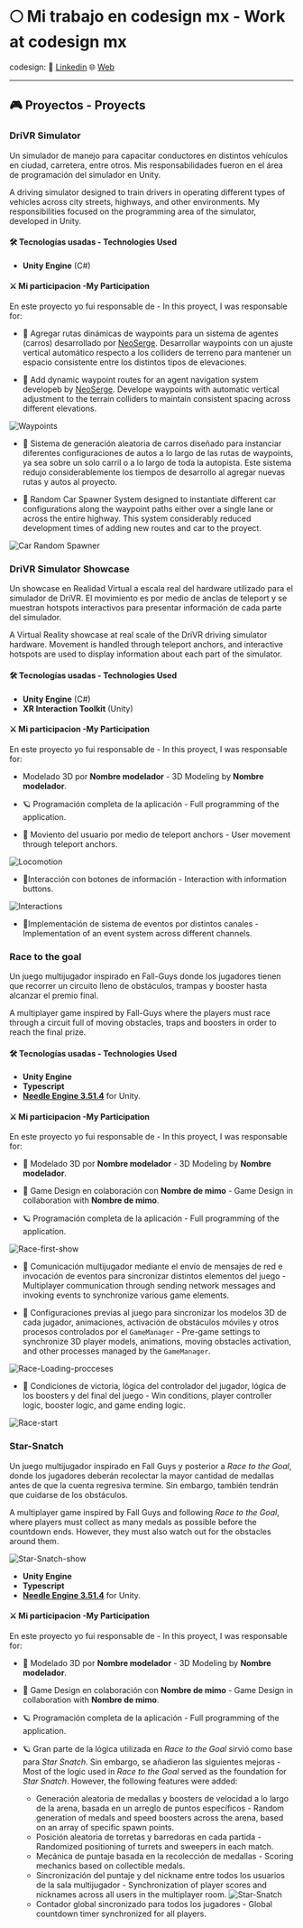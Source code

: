 # 🌕 Mi trabajo en codesign mx - Work at codesign mx 

codesign: 
 💼 [Linkedin](https://www.linkedin.com/company/codesign-mx/about/)
 🌐 [Web](https://www.codesign.mx/)

---

## 🎮 Proyectos - Proyects

### **DriVR Simulator**

Un simulador de manejo para capacitar conductores en distintos vehículos en ciudad, carretera, entre otros. Mis responsabilidades fueron en el área de programación del simulador en Unity.

A driving simulator designed to train drivers in operating different types of vehicles across city streets, highways, and other environments.
My responsibilities focused on the programming area of the simulator, developed in Unity.

#### 🛠️ Tecnologías usadas - Technologies Used

- **Unity Engine** (C#)

<!-- #### 🎥 Gameplay Screenshot -->

#### ⚔️ Mi participacion -My Participation


En este proyecto yo fui responsable de - In this proyect, I was responsable for: 

- 🧭 Agregar rutas dinámicas de waypoints para un sistema de agentes (carros) desarrollado por [NeoSerge](https://github.com/NeoSerge?tab=repositories). Desarrollar waypoints con un ajuste vertical automático respecto a los colliders de terreno para mantener un espacio consistente entre los distintos tipos de elevaciones.   

- 🧭 Add dynamic waypoint routes for an agent navigation system developeb by [NeoSerge](https://github.com/NeoSerge?tab=repositories). Develope waypoints with automatic vertical adjustment to the terrain colliders to maintain consistent spacing across different elevations.


![Waypoints](https://github.com/user-attachments/assets/a0c60af5-5490-4f16-ab7b-6baffdbe329c)

- 🚓 Sistema de generación aleatoria de carros diseñado para instanciar diferentes configuraciones de autos a lo largo de las rutas de waypoints, ya sea sobre un solo carril o a lo largo de toda la autopista.
Este sistema redujo considerablemente los tiempos de desarrollo al agregar nuevas rutas y autos al proyecto.

- 🚓 Random Car Spawner System designed to instantiate different car configurations along the waypoint paths either over a single lane or across the entire highway. This system considerably reduced  development times of adding new routes and car to the proyect.   

![Car Random Spawner](https://github.com/user-attachments/assets/9efe6e50-2449-4978-b457-2283fd730b72)

### **DriVR Simulator Showcase**

Un showcase en Realidad Virtual a escala real del hardware utilizado para el simulador de DriVR. El movimiento es por medio de anclas de teleport y se muestran hotspots interactivos para presentar información de cada parte del simulador.

A Virtual Reality showcase at real scale of the DriVR driving simulator hardware.
Movement is handled through teleport anchors, and interactive hotspots are used to display information about each part of the simulator.

#### 🛠️ Tecnologías usadas - Technologies Used

- **Unity Engine** (C#)
- **XR Interaction Toolkit** (Unity)

#### ⚔️ Mi participacion -My Participation

En este proyecto yo fui responsable de - In this proyect, I was responsable for:

- Modelado 3D por **Nombre modelador** - 3D Modeling by **Nombre modelador**. 

- 🪐 Programación completa de la aplicación - Full programming of the application.

- 👣 Moviento del usuario por medio de teleport anchors - User movement through teleport anchors.

![Locomotion](https://github.com/user-attachments/assets/b029c570-1df4-4795-99be-20869681da1c)

- 🔘Interacción con botones de información - Interaction with information buttons.

 ![Interactions](https://github.com/user-attachments/assets/ccc713d4-6af4-474d-a26f-947f337dff30)

- 📇Implementación de sistema de eventos por distintos canales - Implementation of an event system across different channels.


### **Race to the goal**

Un juego multijugador inspirado en Fall-Guys donde los jugadores tienen que recorrer un circuito lleno de obstáculos, trampas y booster hasta alcanzar el premio final. 

A multiplayer game inspired by Fall-Guys where the players must race through a circuit full of moving obstacles, traps and boosters in order to reach the final prize. 


#### 🛠️ Tecnologías usadas - Technologies Used

- **Unity Engine**
- **Typescript**
- **[Needle Engine 3.51.4](https://needle.tools/)** for Unity. 

#### ⚔️ Mi participacion -My Participation

En este proyecto yo fui responsable de - In this proyect, I was responsable for:

- 🧭 Modelado 3D por **Nombre modelador** - 3D Modeling by **Nombre modelador**. 

- 🧭 Game Design en colaboración con **Nombre de mimo** - Game Design in collaboration with **Nombre de mimo**. 

- 🪐 Programación completa de la aplicación - Full programming of the application.

 ![Race-first-show](https://github.com/user-attachments/assets/fe081c46-3f91-4782-bcf8-51d550737f72)

- 🧭 Comunicación multijugador mediante el envío de mensajes de red e invocación de eventos para sincronizar distintos elementos del juego - Multiplayer communication through sending network messages and invoking events to synchronize various game elements.

- 🧭 Configuraciones previas al juego para sincronizar los modelos 3D de cada jugador, animaciones, activación de obstáculos móviles y otros procesos controlados por el `GameManager` - Pre-game settings to synchronize 3D player models, animations, moving obstacles activation, and other processes managed by the `GameManager`. 

![Race-Loading-procceses](https://github.com/user-attachments/assets/52c6cdb2-ff0b-4c25-a974-545abc105d80)

- 🧭 Condiciones de victoria, lógica del controlador del jugador, lógica de los boosters y del final del juego - Win conditions, player controller logic, booster logic, and game ending logic.

![Race-start](https://github.com/user-attachments/assets/03e6f504-baee-44ae-8dc5-93fcc64f8e6f)


### **Star-Snatch**

Un juego multijugador inspirado en Fall Guys y posterior a *Race to the Goal*, donde los jugadores deberán recolectar la mayor cantidad de medallas antes de que la cuenta regresiva termine.
Sin embargo, también tendrán que cuidarse de los obstáculos.

A multiplayer game inspired by Fall Guys and following *Race to the Goal*, where players must collect as many medals as possible before the countdown ends.
However, they must also watch out for the obstacles around them.

![Star-Snatch-show](https://github.com/user-attachments/assets/d26ec252-d676-4d34-b1a2-ffe59bc558a0)
- **Unity Engine**
- **Typescript**
- **[Needle Engine 3.51.4](https://needle.tools/)** for Unity. 

#### ⚔️ Mi participacion -My Participation

En este proyecto yo fui responsable de - In this proyect, I was responsable for:

- 🧭 Modelado 3D por **Nombre modelador** - 3D Modeling by **Nombre modelador**. 

- 🧭 Game Design en colaboración con **Nombre de mimo** - Game Design in collaboration with **Nombre de mimo**. 

- 🪐 Programación completa de la aplicación - Full programming of the application.

- 🪐 Gran parte de la lógica utilizada en *Race to the Goal* sirvió como base para *Star Snatch*. Sin embargo, se añadieron las siguientes mejoras - Most of the logic used in *Race to the Goal* served as the foundation for *Star Snatch*. However, the following features were added:
    - Generación aleatoria de medallas y boosters de velocidad a lo largo de la arena, basada en un arreglo de puntos específicos - Random generation of medals and speed boosters across the arena, based on an array of specific spawn points.
    - Posición aleatoria de torretas y barredoras en cada partida - Randomized positioning of turrets and sweepers in each match.
    - Mecánica de puntaje basada en la recolección de medallas - Scoring mechanics based on collectible medals.
    - Sincronización del puntaje y del nickname entre todos los usuarios de la sala multijugador - Synchronization of player scores and nicknames across all users in the multiplayer room. 
  ![Star-Snatch](https://github.com/user-attachments/assets/789e42a5-ed31-4e3d-8752-15816ffd08fd)
    - Contador global sincronizado para todos los jugadores - Global countdown timer synchronized for all players.
